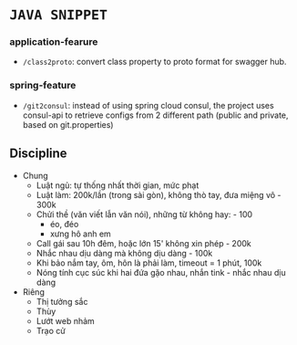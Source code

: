 # `JAVA SNIPPET`

### application-fearure

- `/class2proto`: convert class property to proto format for swagger hub.

### spring-feature

- `/git2consul`: instead of using spring cloud consul, the project uses consul-api to retrieve configs from 2 different path (public and private, based on git.properties)

## Discipline

- Chung
    - Luật ngủ: tự thống nhất thời gian, mức phạt
    - Luật làm: 200k/lần (trong sài gòn), không thò tay, đưa miệng vô - 300k
    - Chửi thề (văn viết lẫn văn nói), những từ không hay: - 100
        - éo, đéo
        - xưng hô anh em
    - Call gái sau 10h đêm, hoặc lớn 15' không xin phép - 200k
    - Nhắc nhau dịu dàng mà không dịu dàng - 100k
    - Khi bảo nắm tay, ôm, hôn là phải làm, timeout = 1 phút, 100k
    - Nóng tính cục súc khi hai đứa gặo nhau, nhắn tink - nhắc nhau dịu dàng
- Riêng
    - Thị tưởng sắc
    - Thùy
    - Lướt web nhảm
    - Trạo cử
    
    
    
    